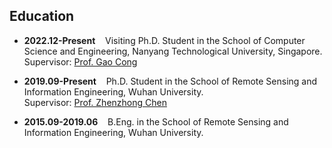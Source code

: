 ## Education

* **2022.12-Present** &nbsp;&nbsp; Visiting Ph.D. Student in the School of Computer Science and Engineering, Nanyang Technological University, Singapore.  
Supervisor: [Prof. Gao Cong](https://personal.ntu.edu.sg/gaocong/)

* **2019.09-Present** &nbsp;&nbsp; Ph.D. Student in the School of Remote Sensing and Information Engineering, Wuhan University.  
Supervisor: [Prof. Zhenzhong Chen](http://iip.whu.edu.cn/~zzchen/)

* **2015.09-2019.06** &nbsp;&nbsp; B.Eng. in the School of Remote Sensing and Information Engineering, Wuhan University.